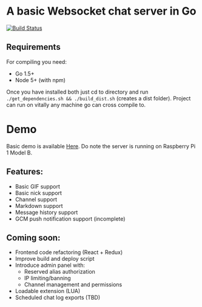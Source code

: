# A basic Websocket chat server in Go

[![Build Status](https://semaphoreci.com/api/v1/projects/bb232bf4-f866-4d30-a526-218e9f3aed5b/647934/badge.svg)](https://semaphoreci.com/maxpert/raspchat)

## Requirements
For compiling you need:
 * Go 1.5+
 * Node 5+ (with npm)

Once you have installed both just cd to directory and run ```./get_dependencies.sh && ./build_dist.sh``` (creates a dist folder). Project can run on vitally any machine go can cross compile to.

# Demo

Basic demo is available [Here](http://raspchat.ngrok.io). Do note the server is running on Raspberry Pi 1 Model B.

## Features:

 * Basic GIF support
 * Basic nick support
 * Channel support
 * Markdown support
 * Message history support
 * GCM push notification support (incomplete)


## Coming soon:

 * Frontend code refactoring (React + Redux)
 * Improve build and deploy script
 * Introduce admin panel with:
   * Reserved alias authorization
   * IP limiting/banning
   * Channel management and permissions
 * Loadable extension (LUA)
 * Scheduled chat log exports (TBD)
